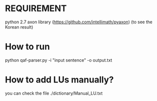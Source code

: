 # REQUIREMENT

python 2.7
axon library (https://github.com/intellimath/pyaxon) (to see the Korean result)

# How to run
python qaf-parser.py -i "input sentence" -o output.txt

# How to add LUs manually?
you can check the file
./dictionary/Manual_LU.txt
